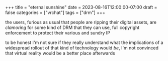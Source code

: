 +++
title = "eternal sunshine"
date = 2023-08-16T12:00:00-07:00
draft = false
categories = ["vrchat"]
tags = ["drm"]
+++

the users, furious as usual that people are ripping their digital assets,
are _clamoring_ for some kind of DRM that they can use,
full copyright enforcement to protect their various and sundry IP

to be honest I'm not sure if they really understand what the implications
of a widespread rollout of that kind of technology would _be_, I'm not
convinced that virtual reality would be a better place afterwards

